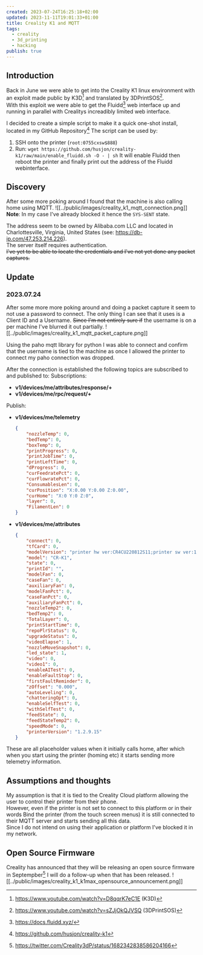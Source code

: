 ```yaml
---
created: 2023-07-24T16:25:18+02:00
updated: 2023-11-11T19:01:33+01:00
title: Creality K1 and MQTT
tags:
  - creality
  - 3d_printing
  - hacking
publish: true
---
```

## Introduction
Back in June we were able to get into the Creality K1 linux environment with an exploit made public by K3D[^k3d] and translated by 3DPrintSOS[^3dprintsos].  
With this exploit we were able to get the Fluidd[^fluidd] web interface up and running in parallel with Crealitys increadibly limited web interface.

I decided to create a simple script to make it a quick one-shot install, located in my GitHub Repository[^github_repo]
The script can be used by:
1. SSH onto the printer (`root:0755cxsw$888`)
2. Run: `wget https://github.com/husjon/creality-k1/raw/main/enable_fluidd.sh -O - | sh`
It will enable Fluidd then reboot the printer and finally print out the address of the Fluidd webinterface.

## Discovery
After some more poking around I found that the machine is also calling home using MQTT.
![[../public/images/creality_k1_mqtt_connection.png]]
**Note**: In my case I've already blocked it hence the `SYS-SENT` state.

The address seem to be owned by Alibaba.com LLC and located in Charlottesville, Virginia, United States (see: https://db-ip.com/47.253.214.226).  
The server itself requires authentication.  
~~I've yet to be able to locate the credentials and I've not yet done any packet captures.~~

## Update
### 2023.07.24
After some more more poking around and doing a packet capture it seem to not use a password to connect. 
The only thing I can see that it uses is a Client ID and a Username.
~~Since I'm not entirely sure if~~ the username is on a per machine I've blurred it out partially.
![[../public/images/creality_k1_mqtt_packet_capture.png]]

Using the paho mqtt library for python I was able to connect and confirm that the username is tied to the machine as once I allowed the printer to connect my paho connection was dropped.


After the connection is established the following topics are subscribed to and published to:
Subscriptions:
* **v1/devices/me/attributes/response/+**
* **v1/devices/me/rpc/request/+**

Publish:
* **v1/devices/me/telemetry**
  ```json
  {
      "nozzleTemp": 0,
      "bedTemp": 0,
      "boxTemp": 0,
      "printProgress": 0,
      "printJobTime": 0,
      "printLeftTime": 0,
      "dProgress": 0,
      "curFeedratePct": 0,
      "curFlowratePct": 0,
      "ConsumablesLen": 0,
      "curPosition": "X:0.00 Y:0.00 Z:0.00",
      "curHome": "X:0 Y:0 Z:0",
      "layer": 0,
      "FilamentLen": 0
  }
  ```
* **v1/devices/me/attributes**
  ```json
  {
      "connect": 0,
      "tfCard": 0,
      "modelVersion": "printer hw ver:CR4CU220812S11;printer sw ver:1.2.9.15;DWIN hw ver:;DWIN sw ver:;",
      "model": "CR-K1",
      "state": 0,
      "printId": "",
      "modelFan": 0,
      "caseFan": 0,
      "auxiliaryFan": 0,
      "modelFanPct": 0,
      "caseFanPct": 0,
      "auxiliaryFanPct": 0,
      "nozzleTemp2": 0,
      "bedTemp2": 0,
      "TotalLayer": 0,
      "printStartTime": 0,
      "repoPlrStatus": 0,
      "upgradeStatus": 0,
      "videoElapse": 1,
      "nozzleMoveSnapshot": 0,
      "led_state": 1,
      "video": 0,
      "video1": 0,
      "enableAITest": 0,
      "enableFaultStop": 0,
      "firstFaultReminder": 0,
      "zOffset": "0.000",
      "autoLeveling": 0,
      "chatteringOpt": 0,
      "enableSelfTest": 0,
      "withSelfTest": 0,
      "feedState": 0,
      "feedStateTemp2": 0,
      "speedMode": 0,
      "printerVersion": "1.2.9.15"
  }
  
  ```

These are all placeholder values when it initially calls home, after which when you start using the printer (homing etc) it starts sending more telemetry information.

## Assumptions and thoughts
My assumption is that it is tied to the Creality Cloud platform allowing the user to control their printer from their phone.  
However, even if the printer is not set to connect to this platform or in their words Bind the printer (from the touch screen menus) it is still connected to their MQTT server and starts sending all this data.  
Since I do not intend on using their application or platform I've blocked it in my network.


## Open Source Firmware
Creality has announced that they will be releasing an open source firmware in Septempber[^creality_twitter_opensource] I will do a follow-up when that has been released.
![[../public/images/creality_k1_k1max_opensource_announcement.png]]

[^fluidd]: https://docs.fluidd.xyz/
[^k3d]: https://www.youtube.com/watch?v=D8qqrK7eC1E (K3D)
[^3dprintsos]: https://www.youtube.com/watch?v=sZJjOkQJVSQ (3DPrintSOS)
[^github_repo]: https://github.com/husjon/creality-k1
[^creality_twitter_opensource]: https://twitter.com/Creality3dP/status/1682342838586204166